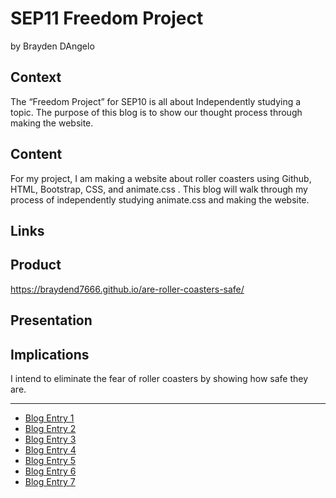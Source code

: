 # SEP11 Freedom Project
by Brayden DAngelo

## Context
The “Freedom Project” for SEP10 is all about Independently studying a topic. The purpose of this blog is to show our thought process through making the website.

## Content
For my project, I am making a website about roller coasters using Github, HTML, Bootstrap, CSS, and animate.css . This blog will walk through my process of independently studying animate.css and making the website.

## Links

## Product
https://braydend7666.github.io/are-roller-coasters-safe/

## Presentation

## Implications
I intend to eliminate the fear of roller coasters by showing how safe they are.


---

* [Blog Entry 1](entries/entry01.md)
* [Blog Entry 2](entries/entry02.md)
* [Blog Entry 3](entries/entry03.md)
* [Blog Entry 4](entries/entry04.md)
* [Blog Entry 5](entries/entry05.md)
* [Blog Entry 6](entries/entry06.md)
* [Blog Entry 7](entries/entry07.md)